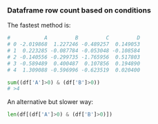 ### Dataframe row count based on conditions

The fastest method is: 

```python
#           A         B         C         D
# 0 -2.019868  1.227246 -0.489257  0.149053
# 1  0.223285 -0.087784 -0.053048 -0.108584
# 2 -0.140556 -0.299735 -1.765956  0.517803
# 3 -0.589489  0.400487  0.107856  0.194890
# 4  1.309088 -0.596996 -0.623519  0.020400

sum((df['A']>0) & (df['B']>0))
# >4
```
An alternative but slower way:

```python
len(df[(df['A']>0) & (df['B']>0)])
```


